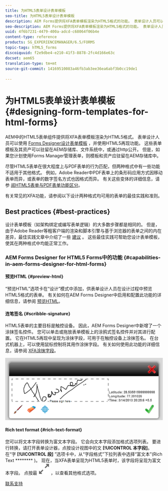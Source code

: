 ```yaml
---
title: 为HTML5表单设计表单模板
seo-title: 为HTML5表单设计表单模板
description: AEM Forms提供将XFA表单模板渲染为HTML5格式的功能。 表单设计人员可以使用设计人员设计表单模板，并使用HTML5再现功能。
seo-description: AEM Forms提供将XFA表单模板渲染为HTML5格式的功能。 表单设计人员可以使用设计人员设计表单模板，并使用HTML5再现功能。
uuid: 4f6b7231-4479-400a-adcd-c68064f06b4e
content-type: reference
products: SG_EXPERIENCEMANAGER/6.5/FORMS
topic-tags: hTML5_forms
discoiquuid: f2e9dbe4-e210-41f3-8878-2fc4d166e63c
docset: aem65
translation-type: tm+mt
source-git-commit: 14169510083a46fb3ab3ee36ea6abf3b0cc19de1

---
```



# 为HTML5表单设计表单模板{#designing-form-templates-for-html-forms}

AEM中的HTML5表单组件提供将XFA表单模板渲染为HTML5格式。 表单设计人员可以使用 [Forms Designer设计表单模板](https://www.adobe.com/go/learn_aemforms_designer_63) ，并使用HTML5再现功能。 这些表单模板及其资产可以驻留在AEM存储库、文件系统中，或通过http公开。 但是，如果您计划使用Forms Manager管理表单，则模板和资产应驻留在AEM存储库中。

尽管HTML5表单在很大程度上与PDF表单的行为匹配，但两种格式中有一些功能不适用于其他格式。 例如，Adobe Reader中PDF表单上的条形码应用方式因移动表单而异，或表单的数字签名方式也因格式而异。 有关这些变体的详细信息，请参 [阅HTML5表单与PDF表单功能区分](../../forms/using/feature-differentiation-html5-forms-pdf-forms.md)。

有关常见的XFA功能，请参阅以下设计两种格式均可用的表单的最佳实践和准则。

## Best practices {#best-practices}

设计表单模板（如架构绑定或编写表单逻辑）的大多数步骤都是相同的。 但是，由于Adobe Reader等粗客户端的渲染和脚本引擎与基于浏览器的表单之间的内在差异，最佳实践文章中介绍了一些 [建议](/help/forms/using/design-accessible-html5-forms.md) 。 这些最佳实践可帮助您设计表单模板，使其在两种格式中均能正常工作。

### AEM Forms Designer for HTML5 Forms中的功能 {#capabilities-in-aem-forms-designer-for-html-forms}

#### 预览HTML {#preview-html}

“预览HTML”选项卡在“设计”模式中添加，供表单设计人员在设计过程中预览HTML5格式的表单。 有关如何在AEM Forms Designer中启用和配置此功能的详细信息，请参阅 [预览HTML](../../forms/using/preview-xdp-forms-html.md)。

#### 连笔签名 {#scribble-signature}

HTML5表单的主要目标是触控设备。 因此，AEM Forms Designer中新增了一个涂抹签名控件。 您可以单击或拖放表单模板上的涂鸦式签名控件并对其进行配置。 它在HTML5再现中呈现为涂抹字段，可用于在触控设备上涂抹签名。 在台式机器上，可以使用鼠标控制将其用作涂抹字段。 有关如何使用此功能的详细信息，请参阅 [XFA涂抹字段](../../forms/using/scribble-signature.md)。

![4](assets/4.png)

#### Rich text format {#rich-text-format}

您可以将文本字段转换为富文本字段。 它会向文本字段添加格式选项列表。 要进行转换，请打开表单设计器，点按设计视图中的文 **[!UICONTROL 本字段]**。 在“字 **[!UICONTROL 段]** ”选项卡中，从“字段格式”下拉列表中选择“富文本”(Rich Text ******** )。 现在，当XFA表单呈现为HTML5表单时，该字段将呈现为富文本字段。 点按最 ![大化](assets/maximize_icon.svg) ，以查看其他格式选项。

[联系支持](https://www.adobe.com/account/sign-in.supportportal.html)
